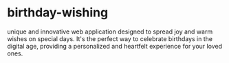 # birthday-wishing
unique and innovative web application designed to spread joy and warm wishes on special days. It's the perfect way to celebrate birthdays in the digital age, providing a personalized and heartfelt experience for your loved ones.
